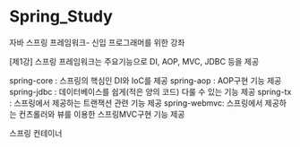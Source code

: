 # Spring_Study

자바 스프링 프레임워크- 신입 프로그래머를 위한 강좌 

[제1강]
스프링 프레임워크는 주요기능으로 DI, AOP, MVC, JDBC 등을 제공

spring-core  : 스프링의 핵심인 DI와 IoC를 제공
spring-aop   : AOP구현 기능 제공
spring-jdbc  : 데이터베이스를 쉽게(적은 양의 코드) 다룰 수 있는 기능 제공
spring-tx    : 스프링에서 제공하는 트랜잭션 관련 기능 제공
spring-webmvc: 스프링에서 제공하는 컨츠롤러와 뷰를 이용한 스프링MVC구현 기능 제공

스프링 컨테이너



